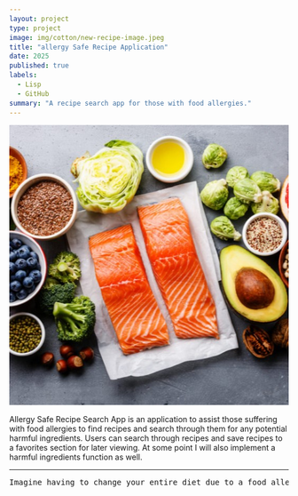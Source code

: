 ```yaml
---
layout: project
type: project
image: img/cotton/new-recipe-image.jpeg
title: "allergy Safe Recipe Application"
date: 2025
published: true
labels:
  - Lisp
  - GitHub
summary: "A recipe search app for those with food allergies."
---
```


<img class="img-fluid" src="../img/cotton/new-recipe-image.jpeg">

Allergy Safe Recipe Search App is an application to assist those suffering with food allergies to find recipes and search through them for any potential harmful ingredients.  Users can search through recipes and save recipes to a favorites section for later viewing.  At some point I will also implement a harmful ingredients function as well.

<hr>

<pre>
Imagine having to change your entire diet due to a food allergy.  You can no longer eat the foods you are used to without paying very serious consequences.  What do you do?  It's not worth playing the guessing game when it comes to your health.  The Allergy Safe Recipe Search App can make life so much easier by allowing users to find safe recipes to eat and save for future use as well.
